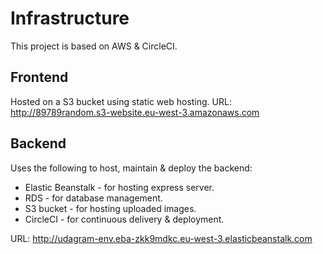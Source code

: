 # Infrastructure

This project is based on AWS & CircleCI.

## Frontend

Hosted on a S3 bucket using static web hosting. URL: http://89789random.s3-website.eu-west-3.amazonaws.com

## Backend

Uses the following to host, maintain & deploy the backend:

- Elastic Beanstalk - for hosting express server.
- RDS - for database management.
- S3 bucket - for hosting uploaded images.
- CircleCI - for continuous delivery & deployment.

URL: http://udagram-env.eba-zkk9mdkc.eu-west-3.elasticbeanstalk.com
